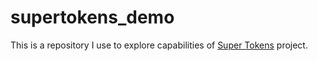 # supertokens_demo
This is a repository I use to explore capabilities of [Super Tokens](https://supertokens.com/) project.

